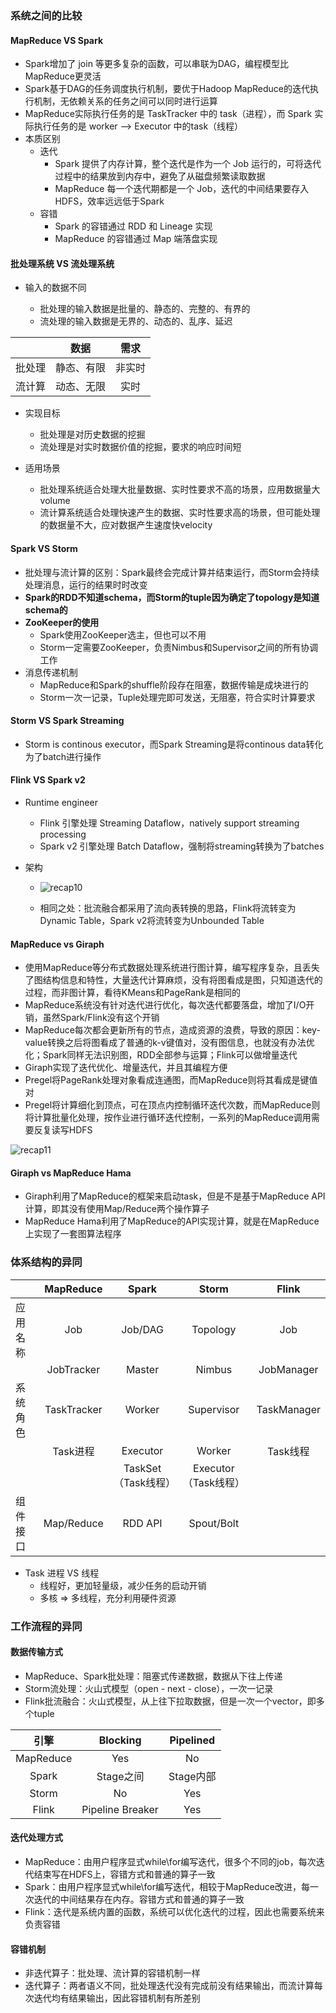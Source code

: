 ###  系统之间的比较


#### MapReduce VS Spark

- Spark增加了 join 等更多复杂的函数，可以串联为DAG，编程模型比MapReduce更灵活
- Spark基于DAG的任务调度执行机制，要优于Hadoop MapReduce的迭代执行机制，无依赖关系的任务之间可以同时进行运算
- MapReduce实际执行任务的是 TaskTracker 中的 task（进程），而 Spark 实际执行任务的是 worker --> Executor 中的task（线程）
- 本质区别
  - 迭代
    - Spark 提供了内存计算，整个迭代是作为一个 Job 运行的，可将迭代过程中的结果放到内存中，避免了从磁盘频繁读取数据
    - MapReduce 每一个迭代期都是一个 Job，迭代的中间结果要存入HDFS，效率远远低于Spark
  - 容错
    - Spark 的容错通过 RDD 和 Lineage 实现
    - MapReduce 的容错通过 Map 端落盘实现

#### 批处理系统 VS 流处理系统

- 输入的数据不同

  - 批处理的输入数据是批量的、静态的、完整的、有界的
  - 流处理的输入数据是无界的、动态的、乱序、延迟

  

|        |    数据    |  需求  |
| :----: | :--------: | :----: |
| 批处理 | 静态、有限 | 非实时 |
| 流计算 | 动态、无限 |  实时  |


- 实现目标

  - 批处理是对历史数据的挖掘
  - 流处理是对实时数据价值的挖掘，要求的响应时间短

- 适用场景

  - 批处理系统适合处理大批量数据、实时性要求不高的场景，应用数据量大volume
  - 流计算系统适合处理快速产生的数据、实时性要求高的场景，但可能处理的数据量不大，应对数据产生速度快velocity

#### Spark VS Storm

- 批处理与流计算的区别：Spark最终会完成计算并结束运行，而Storm会持续处理消息，运行的结果时时改变
- **Spark的RDD不知道schema，而Storm的tuple因为确定了topology是知道schema的**
- **ZooKeeper的使用**
  - Spark使用ZooKeeper选主，但也可以不用
  - Storm一定需要ZooKeeper，负责Nimbus和Supervisor之间的所有协调工作
- 消息传递机制
  - MapReduce和Spark的shuffle阶段存在阻塞，数据传输是成块进行的
  - Storm一次一记录，Tuple处理完即可发送，无阻塞，符合实时计算要求

#### Storm VS Spark Streaming

- Storm is continous executor，而Spark Streaming是将continous data转化为了batch进行操作

#### Flink VS Spark v2

- Runtime engineer

  - Flink 引擎处理 Streaming Dataflow，natively support streaming processing
  - Spark v2 引擎处理 Batch Dataflow，强制将streaming转换为了batches

- 架构

  - ![recap10](/images/recap10.png)

  - 相同之处：批流融合都采用了流向表转换的思路，Flink将流转变为Dynamic Table，Spark v2将流转变为Unbounded Table

#### MapReduce vs Giraph

- 使用MapReduce等分布式数据处理系统进行图计算，编写程序复杂，且丢失了图结构信息和特性，大量迭代计算麻烦，没有将图看成是图，只知道迭代的过程，而非图计算，看待KMeans和PageRank是相同的
- MapReduce系统没有针对迭代进行优化，每次迭代都要落盘，增加了I/O开销，虽然Spark/Flink没有这个开销
- MapReduce每次都会更新所有的节点，造成资源的浪费，导致的原因：key-value转换之后将图看成了普通的k-v键值对，没有图信息，也就没有办法优化；Spark同样无法识别图，RDD全部参与运算；Flink可以做增量迭代
- Giraph实现了迭代优化、增量迭代，并且其编程方便
- Pregel将PageRank处理对象看成连通图，而MapReduce则将其看成是键值对
- Pregel将计算细化到顶点，可在顶点内控制循环迭代次数，而MapReduce则将计算批量化处理，按作业进行循环迭代控制，一系列的MapReduce调用需要反复读写HDFS 

![recap11](/images/recap11.png)

#### Giraph vs MapReduce Hama

- Giraph利用了MapReduce的框架来启动task，但是不是基于MapReduce API计算，即其没有使用Map/Reduce两个操作算子
- MapReduce Hama利用了MapReduce的API实现计算，就是在MapReduce上实现了一套图算法程序

### 体系结构的异同

|          |  MapReduce  |        Spark        |        Storm         |    Flink    |
| -------- | :---------: | :-----------------: | :------------------: | :---------: |
| 应用名称 |     Job     |       Job/DAG       |       Topology       |     Job     |
|          | JobTracker  |       Master        |        Nimbus        | JobManager  |
| 系统角色 | TaskTracker |       Worker        |      Supervisor      | TaskManager |
|          |  Task进程   |      Executor       |        Worker        |  Task线程   |
|          |             | TaskSet（Task线程） | Executor（Task线程） |             |
| 组件接口 | Map/Reduce  |       RDD API       |      Spout/Bolt      |             |

- Task 进程 VS 线程
  - 线程好，更加轻量级，减少任务的启动开销
  - 多核 => 多线程，充分利用硬件资源



### 工作流程的异同

#### 数据传输方式

- MapReduce、Spark批处理：阻塞式传递数据，数据从下往上传递
- Storm流处理：火山式模型（open - next - close），一次一记录
- Flink批流融合：火山式模型，从上往下拉取数据，但是一次一个vector，即多个tuple

|   引擎    |     Blocking     | Pipelined |
| :-------: | :--------------: | :-------: |
| MapReduce |       Yes        |    No     |
|   Spark   |    Stage之间     | Stage内部 |
|   Storm   |        No        |    Yes    |
|   Flink   | Pipeline Breaker |    Yes    |

#### 迭代处理方式

- MapReduce：由用户程序显式while\for编写迭代，很多个不同的job，每次迭代结束写在HDFS上，容错方式和普通的算子一致
- Spark：由用户程序显式while\for编写迭代，相较于MapReduce改进，每一次迭代的中间结果存在内存。容错方式和普通的算子一致
- Flink：迭代是系统内置的函数，系统可以优化迭代的过程，因此也需要系统来负责容错

#### 容错机制

- 非迭代算子：批处理、流计算的容错机制一样
- 迭代算子：两者语义不同，批处理迭代没有完成前没有结果输出，而流计算每次迭代均有结果输出，因此容错机制有所差别
